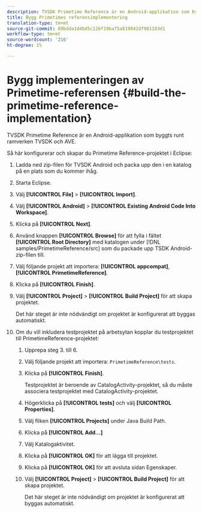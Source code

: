 ```yaml
---
description: TVSDK Primetime Reference är en Android-applikation som byggts runt ramverken TVSDK och AVE.
title: Bygg Primetimes referensimplementering
translation-type: tm+mt
source-git-commit: 89bdda1d4bd5c126f19ba75a819942df901183d1
workflow-type: tm+mt
source-wordcount: '216'
ht-degree: 1%

---
```



# Bygg implementeringen av Primetime-referensen {#build-the-primetime-reference-implementation}

TVSDK Primetime Reference är en Android-applikation som byggts runt ramverken TVSDK och AVE.

Så här konfigurerar och skapar du Primetime Reference-projektet i Eclipse:

1. Ladda ned zip-filen för TVSDK Android och packa upp den i en katalog på en plats som du kommer ihåg.
1. Starta Eclipse.
1. Välj **[!UICONTROL File]** > **[!UICONTROL Import]**.
1. Välj **[!UICONTROL Android]** > **[!UICONTROL Existing Android Code Into Workspace]**.
1. Klicka på **[!UICONTROL Next]**.
1. Använd knappen **[!UICONTROL Browse]** för att fylla i fältet **[!UICONTROL Root Directory]** med katalogen under [!DNL samples/PrimetimeReference/src] som du packade upp TSDK Android-zip-filen till.
1. Välj följande projekt att importera: **[!UICONTROL appcompat]**, **[!UICONTROL PrimetimeReference]**.
1. Klicka på **[!UICONTROL Finish]**.
1. Välj **[!UICONTROL Project]** > **[!UICONTROL Build Project]** för att skapa projektet.

   Det här steget är inte nödvändigt om projektet är konfigurerat att byggas automatiskt.
1. Om du vill inkludera testprojektet på arbetsytan kopplar du testprojektet till PrimetimeReference-projektet:
   1. Upprepa steg 3. till 6.
   1. Välj följande projekt att importera: `PrimetimeReference\tests`.
   1. Klicka på **[!UICONTROL Finish]**.

      Testprojektet är beroende av CatalogActivity-projektet, så du måste associera testprojektet med CatalogActivity-projektet.
   1. Högerklicka på **[!UICONTROL tests]** och välj **[!UICONTROL Properties]**.
   1. Välj fliken **[!UICONTROL Projects]** under Java Build Path.
   1. Klicka på **[!UICONTROL Add...]**
   1. Välj Katalogaktivitet.
   1. Klicka på **[!UICONTROL OK]** för att lägga till projektet.
   1. Klicka på **[!UICONTROL OK]** för att avsluta sidan Egenskaper.
   1. Välj **[!UICONTROL Project]** > **[!UICONTROL Build Project]** för att skapa projektet.

      Det här steget är inte nödvändigt om projektet är konfigurerat att byggas automatiskt.
